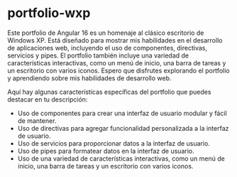 # portfolio-wxp
Este portfolio de Angular 16 es un homenaje al clásico escritorio de Windows XP. Está diseñado para mostrar mis habilidades en el desarrollo de aplicaciones web, incluyendo el uso de componentes, directivas, servicios y pipes. El portfolio también incluye una variedad de características interactivas, como un menú de inicio, una barra de tareas y un escritorio con varios iconos. Espero que disfrutes explorando el portfolio y aprendiendo sobre mis habilidades de desarrollo web.

Aquí hay algunas características específicas del portfolio que puedes destacar en tu descripción:

- Uso de componentes para crear una interfaz de usuario modular y fácil de mantener.
- Uso de directivas para agregar funcionalidad personalizada a la interfaz de usuario.
- Uso de servicios para proporcionar datos a la interfaz de usuario.
- Uso de pipes para formatear datos en la interfaz de usuario.
- Uso de una variedad de características interactivas, como un menú de inicio, una barra de tareas y un escritorio con varios iconos.
